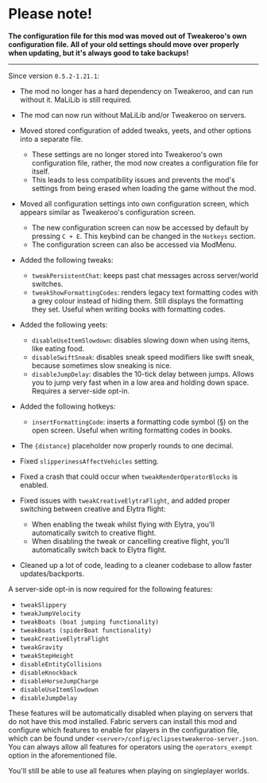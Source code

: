# Please note!

**The configuration file for this mod was moved out of Tweakeroo's own configuration file. All of your old
settings should move over properly when updating, but it's always good to take backups!**

---

Since version `0.5.2-1.21.1`:

- The mod no longer has a hard dependency on Tweakeroo, and can run without it. MaLiLib is still required.
- The mod can now run without MaLiLib and/or Tweakeroo on servers.
- Moved stored configuration of added tweaks, yeets, and other options into a separate file.
  - These settings are no longer stored into Tweakeroo's own configuration file, rather, the mod now creates a configuration file for itself.
  - This leads to less compatibility issues and prevents the mod's settings from being erased when loading the game without the mod.
- Moved all configuration settings into own configuration screen, which appears similar as Tweakeroo's configuration screen.
  - The new configuration screen can now be accessed by default by pressing `C + E`. This keybind can be changed in the `Hotkeys` section.
  - The configuration screen can also be accessed via ModMenu.



- Added the following tweaks:
  - `tweakPersistentChat`: keeps past chat messages across server/world switches.
  - `tweakShowFormattingCodes`: renders legacy text formatting codes with a grey colour instead of hiding them. Still displays the formatting they set. Useful when writing books with formatting codes.
- Added the following yeets:
  - `disableUseItemSlowdown`: disables slowing down when using items, like eating food.
  - `disableSwiftSneak`: disables sneak speed modifiers like swift sneak, because sometimes slow sneaking is nice.
  - `disableJumpDelay`: disables the 10-tick delay between jumps. Allows you to jump very fast when in a low area and holding down space. Requires a server-side opt-in.
- Added the following hotkeys:
  - `insertFormattingCode`: inserts a formatting code symbol (§) on the open screen. Useful when writing formatting codes in books.



- The `{distance}` placeholder now properly rounds to one decimal.
- Fixed `slipperinessAffectVehicles` setting.
- Fixed a crash that could occur when `tweakRenderOperatorBlocks` is enabled.
- Fixed issues with `tweakCreativeElytraFlight`, and added proper switching between creative and Elytra flight:
  - When enabling the tweak whilst flying with Elytra, you'll automatically switch to creative flight.
  - When disabling the tweak or cancelling creative flight, you'll automatically switch back to Elytra flight.
- Cleaned up a lot of code, leading to a cleaner codebase to allow faster updates/backports.


A server-side opt-in is now required for the following features:

- `tweakSlippery`
- `tweakJumpVelocity`
- `tweakBoats (boat jumping functionality)`
- `tweakBoats (spiderBoat functionality)`
- `tweakCreativeElytraFlight`
- `tweakGravity`
- `tweakStepHeight`
- `disableEntityCollisions`
- `disableKnockback`
- `disableHorseJumpCharge`
- `disableUseItemSlowdown`
- `disableJumpDelay`

These features will be automatically disabled when playing on servers that do not have this mod installed. Fabric servers
can install this mod and configure which features to enable for players in the configuration file, which can be found under
`<server>/config/eclipsestweakeroo-server.json`. You can always allow all features for operators using the `operators_exempt`
option in the aforementioned file.

You'll still be able to use all features when playing on singleplayer worlds.

